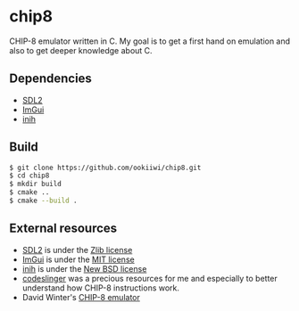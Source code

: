 # chip8

CHIP-8 emulator written in C. My goal is to get a first hand on emulation and also to get deeper knowledge about C.

## Dependencies
- [SDL2](https://www.libsdl.org/)
- [ImGui](https://github.com/ocornut/imgui)
- [inih](https://github.com/benhoyt/inih)

## Build
```sh
$ git clone https://github.com/ookiiwi/chip8.git
$ cd chip8
$ mkdir build
$ cmake ..
$ cmake --build .
```

## External resources
- [SDL2](https://www.libsdl.org/) is under the [Zlib license](https://github.com/libsdl-org/SDL/blob/main/LICENSE.txt)
- [ImGui](https://github.com/ocornut/imgui) is under the [MIT license](https://github.com/ocornut/imgui/blob/master/LICENSE.txt)
- [inih](https://github.com/benhoyt/inih) is under the [New BSD license](https://github.com/benhoyt/inih/blob/master/LICENSE.txt)
- [codeslinger](http://www.codeslinger.co.uk/pages/projects/chip8.html) was a precious resources for me and especially to better understand how CHIP-8 instructions work.
- David Winter's [CHIP-8 emulator](https://www.pong-story.com/chip8/)